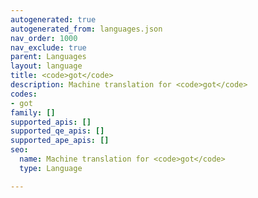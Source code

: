 ```yaml
---
autogenerated: true
autogenerated_from: languages.json
nav_order: 1000
nav_exclude: true
parent: Languages
layout: language
title: <code>got</code>
description: Machine translation for <code>got</code>
codes:
- got
family: []
supported_apis: []
supported_qe_apis: []
supported_ape_apis: []
seo:
  name: Machine translation for <code>got</code>
  type: Language

---
```



